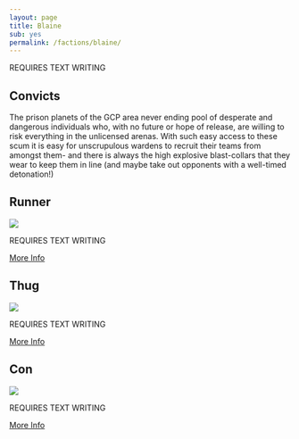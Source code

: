```yaml
---
layout: page
title: Blaine
sub: yes
permalink: /factions/blaine/
---
```


<!-- for each faction -->

REQUIRES TEXT WRITING

<h2>Convicts</h2>

<!-- for each faction -->

The prison planets of the GCP area never ending pool of desperate and dangerous individuals who, with no future or hope of release, are willing to risk everything in the unlicensed arenas. With such easy access to these scum it is easy for unscrupulous wardens to recruit their teams from amongst them- and there is always the high explosive blast-collars that they wear to keep them in line (and maybe take out opponents with a well-timed detonation!)

<!-- Content Row -->
<div class="row">
<div class="col-md-4">
<h2>Runner</h2>
<a href="zees/"><img src="../img/Zee Pirate_color-head.png" class="pull-left img-responsive " /></a>
<p>REQUIRES TEXT WRITING</p>
<a class="btn btn-default" href="#">More Info</a>
</div>
<!-- /.col-md-4 -->
 <div class="col-md-4">
<h2>Thug</h2>
<a href="zees/"><img src="../img/Zee Pirate_color-head.png" class="pull-left img-responsive " /></a>
<p>REQUIRES TEXT WRITING</p>
<a class="btn btn-default" href="#">More Info</a>
</div>
<!-- /.col-md-4 -->
 <div class="col-md-4">
<h2>Con</h2>
<a href="zees/"><img src="../img/Zee Pirate_color-head.png" class="pull-left img-responsive " /></a>
<p>REQUIRES TEXT WRITING</p>
<a class="btn btn-default" href="#">More Info</a>
</div>
<!-- /.col-md-4 -->
</div>
<!-- /.row -->
